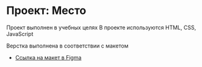 # Проект: Место

Проект выполнен в учебных целях
В проекте используются HTML, CSS, JavaScript

Верстка выполнена в соответствии с макетом

* [Ссылка на макет в Figma](https://www.figma.com/file/2cn9N9jSkmxD84oJik7xL7/JavaScript.-Sprint-4?node-id=0%3A1)

